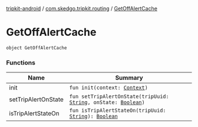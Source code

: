 [tripkit-android](../../index.md) / [com.skedgo.tripkit.routing](../index.md) / [GetOffAlertCache](./index.md)

# GetOffAlertCache

`object GetOffAlertCache`
 
### Functions

| Name | Summary |
|---|---|
| init | `fun init(context: `[`Context`](https://developer.android.com/reference/android/content/Context)`)` |
| setTripAlertOnState | `fun setTripAlertOnState(tripUuid: `[`String`](https://kotlinlang.org/api/latest/jvm/stdlib/kotlin/-int/index.html)`, onState: `[`Boolean`](https://kotlinlang.org/api/latest/jvm/stdlib/kotlin/-boolean/index.html)`)` |
| isTripAlertStateOn | `fun isTripAlertStateOn(tripUuid: `[`String`](https://kotlinlang.org/api/latest/jvm/stdlib/kotlin/-int/index.html)`): `[`Boolean`](https://kotlinlang.org/api/latest/jvm/stdlib/kotlin/-boolean/index.html) |